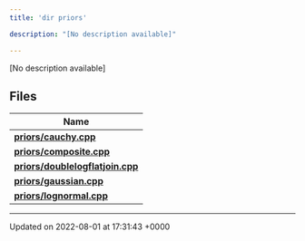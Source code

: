 ```yaml
---
title: 'dir priors'

description: "[No description available]"

---
```







[No description available]

## Files

| Name           |
| -------------- |
| **[priors/cauchy.cpp](/documentation/code/darkbit_developmentfiles/cauchy_8cpp/#file-cauchy.cpp)**  |
| **[priors/composite.cpp](/documentation/code/darkbit_developmentfiles/composite_8cpp/#file-composite.cpp)**  |
| **[priors/doublelogflatjoin.cpp](/documentation/code/darkbit_developmentfiles/doublelogflatjoin_8cpp/#file-doublelogflatjoin.cpp)**  |
| **[priors/gaussian.cpp](/documentation/code/darkbit_developmentfiles/gaussian_8cpp/#file-gaussian.cpp)**  |
| **[priors/lognormal.cpp](/documentation/code/darkbit_developmentfiles/lognormal_8cpp/#file-lognormal.cpp)**  |






-------------------------------

Updated on 2022-08-01 at 17:31:43 +0000
